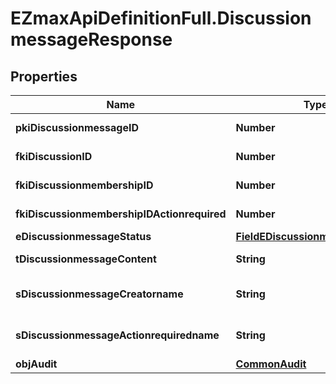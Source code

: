 # EZmaxApiDefinitionFull.DiscussionmessageResponse

## Properties

Name | Type | Description | Notes
------------ | ------------- | ------------- | -------------
**pkiDiscussionmessageID** | **Number** | The unique ID of the Discussionmessage | 
**fkiDiscussionID** | **Number** | The unique ID of the Discussion | 
**fkiDiscussionmembershipID** | **Number** | The unique ID of the Discussionmembership | [optional] 
**fkiDiscussionmembershipIDActionrequired** | **Number** | The unique ID of the Discussionmembership | [optional] 
**eDiscussionmessageStatus** | [**FieldEDiscussionmessageStatus**](FieldEDiscussionmessageStatus.md) |  | 
**tDiscussionmessageContent** | **String** | The content of the Discussionmessage | 
**sDiscussionmessageCreatorname** | **String** | The name the creator of the Discussionmessage. | 
**sDiscussionmessageActionrequiredname** | **String** | The name the Actionrequired of the Discussionmessage. | [optional] 
**objAudit** | [**CommonAudit**](CommonAudit.md) |  | 


